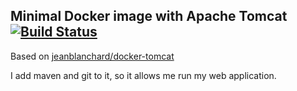 ## Minimal Docker image with Apache Tomcat [![Build Status](https://travis-ci.org/jeanblanchard/docker-tomcat.svg?branch=master)](https://travis-ci.org/jeanblanchard/docker-tomcat)

Based on [jeanblanchard/docker-tomcat](https://github.com/jeanblanchard/docker-tomcat)

I add maven and git to it, so it allows me run my web application.
